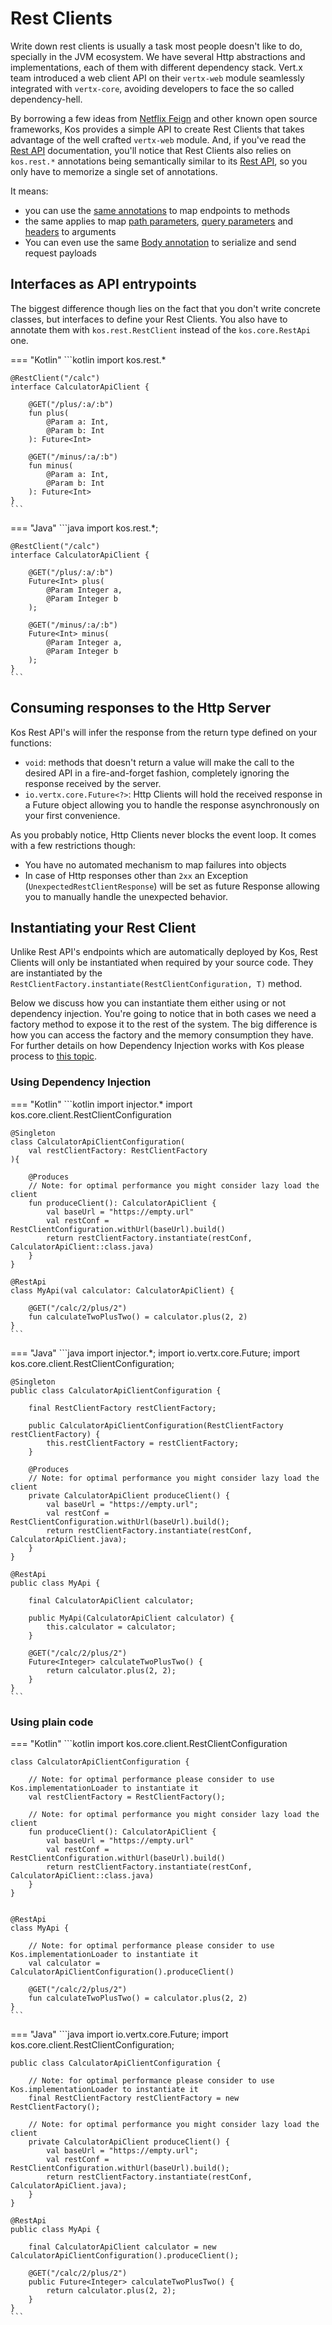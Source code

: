 # Rest Clients
Write down rest clients is usually a task most people doesn't like to do,
specially in the JVM ecosystem. We have several Http abstractions and
implementations, each of them with different dependency stack. Vert.x team
introduced a web client API on their `vertx-web` module seamlessly integrated
with `vertx-core`, avoiding developers to face the so called dependency-hell.

By borrowing a few ideas from [Netflix Feign](https://github.com/OpenFeign/feign)
and other known open source frameworks, Kos provides a simple API to create
Rest Clients that takes advantage of the well crafted `vertx-web` module. And,
if you've read the [Rest API](../02-rest-apis) documentation, you'll notice that
Rest Clients also relies on `kos.rest.*` annotations being semantically similar
to its [Rest API](../02-rest-apis), so you only have to memorize a single set
of annotations.

It means:

- you can use the [same annotations](../02-rest-apis/#exposing-methods-as-rest-endpoints) to map endpoints to methods
- the same applies to map [path parameters](../02-rest-apis/#path-parameters),
  [query parameters](../02-rest-apis/#query-parameters)
  and [headers](../02-rest-apis/#http-headers)
  to arguments
- You can even use the same [Body annotation](../02-rest-apis/#capturing-the-request-payload)
  to serialize and send request payloads

## Interfaces as API entrypoints
The biggest difference though lies on the fact that you don't write concrete classes,
but interfaces to define your Rest Clients. You also have to annotate them with `kos.rest.RestClient`
instead of the `kos.core.RestApi` one.

=== "Kotlin"
    ```kotlin
    import kos.rest.*
    
    @RestClient("/calc")
    interface CalculatorApiClient {
    
        @GET("/plus/:a/:b")
        fun plus(
            @Param a: Int,
            @Param b: Int
        ): Future<Int>
    
        @GET("/minus/:a/:b")
        fun minus(
            @Param a: Int,
            @Param b: Int
        ): Future<Int>
    }
    ```
=== "Java"
    ```java
    import kos.rest.*;
    
    @RestClient("/calc")
    interface CalculatorApiClient {
    
        @GET("/plus/:a/:b")
        Future<Int> plus(
            @Param Integer a,
            @Param Integer b
        );
    
        @GET("/minus/:a/:b")
        Future<Int> minus(
            @Param Integer a,
            @Param Integer b
        );
    }
    ```

## Consuming responses to the Http Server
Kos Rest API's will infer the response from the return type defined on your functions:

- `void`: methods that doesn't return a value will make the call to the desired API in
  a fire-and-forget fashion, completely ignoring the response received by the server.
- `io.vertx.core.Future<?>`: Http Clients will hold the received response in a Future object
  allowing you to handle the response asynchronously on your first convenience.

As you probably notice, Http Clients never blocks the event loop. It comes with a few
restrictions though:

- You have no automated mechanism to map failures into objects
- In case of Http responses other than `2xx` an Exception (`UnexpectedRestClientResponse`)
  will be set as future Response allowing you to manually handle the unexpected behavior.

## Instantiating your Rest Client
Unlike Rest API's endpoints which are automatically deployed by Kos, Rest Clients
will only be instantiated when required by your source code. They are instantiated
by the `RestClientFactory.instantiate(RestClientConfiguration, T)` method.

Below we discuss how you can instantiate them either using or not dependency injection.
You're going to notice that in both cases we need a factory method to expose it to the
rest of the system. The big difference is how you can access the factory and the memory
consumption they have. For further details on how Dependency Injection works with Kos
please process to [this topic](../11-dependency-injection). 

### Using Dependency Injection
=== "Kotlin"
    ```kotlin
    import injector.*
    import kos.core.client.RestClientConfiguration
    
    @Singleton
    class CalculatorApiClientConfiguration(
        val restClientFactory: RestClientFactory
    ){
    
        @Produces
        // Note: for optimal performance you might consider lazy load the client
        fun produceClient(): CalculatorApiClient {
            val baseUrl = "https://empty.url"
            val restConf = RestClientConfiguration.withUrl(baseUrl).build()
            return restClientFactory.instantiate(restConf, CalculatorApiClient::class.java)
        }
    }
    
    @RestApi
    class MyApi(val calculator: CalculatorApiClient) {
    
        @GET("/calc/2/plus/2")
        fun calculateTwoPlusTwo() = calculator.plus(2, 2)
    }
    ```
=== "Java"
    ```java
    import injector.*;
    import io.vertx.core.Future;
    import kos.core.client.RestClientConfiguration;
    
    @Singleton
    public class CalculatorApiClientConfiguration {
    
        final RestClientFactory restClientFactory;
    
        public CalculatorApiClientConfiguration(RestClientFactory restClientFactory) {
            this.restClientFactory = restClientFactory;
        }
    
        @Produces
        // Note: for optimal performance you might consider lazy load the client
        private CalculatorApiClient produceClient() {
            val baseUrl = "https://empty.url";
            val restConf = RestClientConfiguration.withUrl(baseUrl).build();
            return restClientFactory.instantiate(restConf, CalculatorApiClient.java);
        }
    }
    
    @RestApi
    public class MyApi {
    
        final CalculatorApiClient calculator;
    
        public MyApi(CalculatorApiClient calculator) {
            this.calculator = calculator;
        }
    
        @GET("/calc/2/plus/2")
        Future<Integer> calculateTwoPlusTwo() {
            return calculator.plus(2, 2);
        }
    }
    ```

### Using plain code
=== "Kotlin"
    ```kotlin
    import kos.core.client.RestClientConfiguration
    
    class CalculatorApiClientConfiguration {
    
        // Note: for optimal performance please consider to use Kos.implementationLoader to instantiate it
        val restClientFactory = RestClientFactory();
    
        // Note: for optimal performance you might consider lazy load the client
        fun produceClient(): CalculatorApiClient {
            val baseUrl = "https://empty.url"
            val restConf = RestClientConfiguration.withUrl(baseUrl).build()
            return restClientFactory.instantiate(restConf, CalculatorApiClient::class.java)
        }
    }
    
    
    @RestApi
    class MyApi {
    
        // Note: for optimal performance please consider to use Kos.implementationLoader to instantiate it
        val calculator = CalculatorApiClientConfiguration().produceClient()
    
        @GET("/calc/2/plus/2")
        fun calculateTwoPlusTwo() = calculator.plus(2, 2)
    }
    ```
=== "Java"
    ```java
    import io.vertx.core.Future;
    import kos.core.client.RestClientConfiguration;
    
    public class CalculatorApiClientConfiguration {
    
        // Note: for optimal performance please consider to use Kos.implementationLoader to instantiate it
        final RestClientFactory restClientFactory = new RestClientFactory();
    
        // Note: for optimal performance you might consider lazy load the client
        private CalculatorApiClient produceClient() {
            val baseUrl = "https://empty.url";
            val restConf = RestClientConfiguration.withUrl(baseUrl).build();
            return restClientFactory.instantiate(restConf, CalculatorApiClient.java);
        }
    }
    
    @RestApi
    public class MyApi {
    
        final CalculatorApiClient calculator = new CalculatorApiClientConfiguration().produceClient();
    
        @GET("/calc/2/plus/2")
        public Future<Integer> calculateTwoPlusTwo() {
            return calculator.plus(2, 2);
        }
    }
    ```
